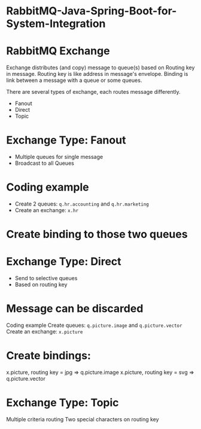 # RabbitMQ-Java-Spring-Boot-for-System-Integration

# RabbitMQ Exchange
Exchange distributes (and copy) message to queue(s) based on Routing key in message. Routing key is like address in message's envelope.
Binding is link between a message with a queue or some queues.

There are several types of exchange, each routes message differently.
- Fanout
- Direct
- Topic

# Exchange Type: Fanout
- Multiple queues for single message
- Broadcast to all Queues

# Coding example
- Create 2 queues: `q.hr.accounting` and `q.hr.marketing`
- Create an exchange: `x.hr`

# Create binding to those two queues

# Exchange Type: Direct
- Send to selective queues
- Based on routing key

# Message can be discarded
Coding example
Create queues: `q.picture.image` and `q.picture.vector`
Create an exchange: `x.picture`

# Create bindings:
x.picture, routing key = jpg => q.picture.image
x.picture, routing key = svg => q.picture.vector

# Exchange Type: Topic
Multiple criteria routing
Two special characters on routing key
